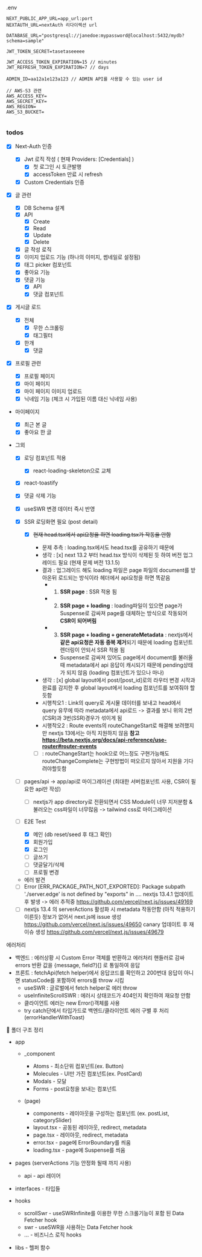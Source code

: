 .env

```
NEXT_PUBLIC_APP_URL=app_url:port
NEXTAUTH_URL=nextAuth 리다이렉션 url

DATABASE_URL="postgresql://janedoe:mypassword@localhost:5432/mydb?schema=sample"

JWT_TOKEN_SECRET=tasetaseeeee

JWT_ACCESS_TOKEN_EXPIRATION=15 // minutes
JWT_REFRESH_TOKEN_EXPIRATION=7 // days

ADMIN_ID=aa12a1e123a123 // ADMIN API를 사용할 수 있는 user id

// AWS-S3 관련
AWS_ACCESS_KEY=
AWS_SECRET_KEY=
AWS_REGION=
AWS_S3_BUCKET=


```

### todos

- [x] Next-Auth 인증

  - [x] Jwt 로직 작성 ( 현재 Providers: [Credentials] )
    - [x] 첫 로그인 시 토큰발행
    - [x] accessToken 만료 시 refresh
  - [x] Custom Credentials 인증

- [x] 글 관련

  - [x] DB Schema 설계
  - [x] API
    - [x] Create
    - [x] Read
    - [x] Update
    - [x] Delete
  - [x] 글 작성 로직
  - [x] 이미지 업로드 기능 (하나의 이미지, 썸네일로 설정됨)
  - [x] 태그 picker 컴포넌트
  - [x] 좋아요 기능
  - [x] 댓글 기능
    - [x] API
    - [x] 댓글 컴포넌트

- [x] 게시글 로드

  - [x] 전체
    - [x] 무한 스크롤링
    - [x] 태그필터
  - [x] 한개
    - [x] 댓글

- [x] 프로필 관련

  - [x] 프로필 페이지
  - [x] 마이 페이지
  - [x] 마이 페이지 이미지 업로드
  - [x] 닉네임 기능 (체크 시 가입된 이름 대신 닉네임 사용)

- 마이페이지

  - [x] 최근 본 글
  - [x] 좋아요 한 글

- 그외

  - [x] 로딩 컴포넌트 적용
    - [x] react-loading-skeleton으로 교체
  - [x] react-toastify
  - [x] 댓글 삭제 기능
  - [x] useSWR 변경 데이터 즉시 반영
  - [x] SSR 로딩화면 필요 (post detail)

    - [x] ~~현재 head.tsx에서 api요청을 하면 loading.tsx가 작동을 안함~~

      - 문제 추측 : loading.tsx에서도 head.tsx를 공유하기 때문에
      - 생각 : [x] next 13.2 부터 head.tsx 방식이 삭제된 듯 하여 버전 업그레이드 필요 (현재 문제 버전 13.1.5)
      - 결과 : 업그레이드 해도 loading 파일은 page 파일의 document를 받아온뒤 로드되는 방식이라 헤더에서 api요청을 하면 똑같음
        - 1. **SSR page** : SSR 적용 됨
        - 2. **SSR page + loading** : loading파일이 있으면 page가 Suspense로 감싸져 page를 대체하는 방식으로 작동되어 **CSR이 되어버림**
        - 3. **SSR page + loading + generateMetadata** : nextjs에서 **같은 api요청은 자동 중복 제거**되기 때문에 loading 컴포넌트 렌더링이 안되서 SSR 적용 됨
          - Suspense로 감싸져 있어도 page에서 document를 불러올때 metadata에서 api 응답이 캐시되기 때문에 pending상태가 되지 않음 (loading 컴포넌트가 있으나 마나)
      - 생각 : [x] global layout에서 post/[post_id]로의 라우터 변경 시작과 완료를 감지한 후 global layout에서 loading 컴포넌트를 보여줘야 할듯함
      - 시행착오1 : Link의 query로 게시물 데이터를 보내고 head에서 query 유무에 따라 metadata에서 api로드 -> 결과를 보니 위의 2번(CSR)과 3번(SSR)경우가 섞이게 됨
      - 시행착오2 : Route events의 routeChangeStart로 해결해 보려했지만 nextjs 13에서는 아직 지원하지 않음
        **참고 https://beta.nextjs.org/docs/api-reference/use-router#router-events**

      - [ ] : routeChangeStart는 hook으로 어느정도 구현가능해도 routeChangeComplete는 구현방법이 떠오르지 않아서 지원을 기다려야할듯함

  - [ ] pages/api -> app/api로 마이그레이션 (최대한 서버컴포넌트 사용, CSR이 필요한 api만 작성)

    - [ ] nextjs가 app directory로 전환되면서 CSS Module이 너무 지저분함 & 불러오는 css파일이 너무많음 -> tailwind css로 마이그레이션

  - [ ] E2E Test

    - [x] 메인 (db reset/seed 후 태그 확인)
    - [x] 회원가입
    - [x] 로그인
    - [ ] 글쓰기
    - [ ] 댓글달기/삭제
    - [ ] 프로필 변경

  - 에러 발견
  - [ ] Error [ERR_PACKAGE_PATH_NOT_EXPORTED]: Package subpath './server.edge' is not defined by "exports" in ....
        nextjs 13.4.1 업데이트 후 발생 -> 에러 추적중 https://github.com/vercel/next.js/issues/49169
  - [ ] nextjs 13.4 의 serverActions 활성화 시 metadata 작동안함 (아직 적용하기 이른듯)
        정보가 없어서 next.js에 issue 생성 https://github.com/vercel/next.js/issues/49650
        canary 업데이트 후 재이슈 생성 https://github.com/vercel/next.js/issues/49679

에러처리

- 백엔드 : 에러상황 시 Custom Error 객체를 반환하고 에러처리 핸들러로 감싸 errors 반환 값을 {message, field?}[] 로 통일하여 응답
- 프론트 : fetchApi(fetch helper)에서 응답코드를 확인하고 200번대 응답이 아니면 statusCode를 포함하여 errors를 throw 시킴
  - useSWR : 글로벌에서 fetch helper로 에러 throw
  - useInfiniteScrollSWR : 에러시 상태코드가 404인지 확인하여 재요청 안함
  - 클라이언트 에러는 new Error()객체를 사용
  - try catch단에서 타입가드로 백엔드/클라이언트 에러 구별 후 처리 (errorHandlerWithToast)

💼 폴더 구조 정리

- app

  - \_component

    - Atoms - 최소단위 컴포넌트(ex. Button)
    - Molecules - UI만 가진 컴포넌트(ex. PostCard)
    - Modals - 모달
    - Forms - post요청을 보내는 컴포넌트

  - (page)
    - components - 레이아웃을 구성하는 컴포넌트 (ex. postList, categorySlider)
    - layout.tsx - 공동된 레이아웃, redirect, metadata
    - page.tsx - 레이아웃, redirect, metadata
    - error.tsx - page에 ErrorBoundary를 씌움
    - loading.tsx - page에 Suspense를 씌움

- pages (serverActions 기능 안정화 될때 까지 사용)

  - api - api 레이어

- interfaces - 타입들

- hooks

  - scrollSwr - useSWRInfinite를 이용한 무한 스크롤기능이 포함 된 Data Fetcher hook
  - swr - useSWR을 사용하는 Data Fetcher hook
  - ... - 비즈니스 로직 hooks

- libs - 헬퍼 함수
